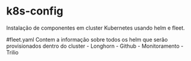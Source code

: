 # k8s-config
Instalação de componentes em cluster Kubernetes usando helm e fleet.

#fleet.yaml
Contem a informação sobre todos os helm que serão provisionados dentro do cluster
    -   Longhorn
    -   Github
    -   Monitoramento
    -   Trilio